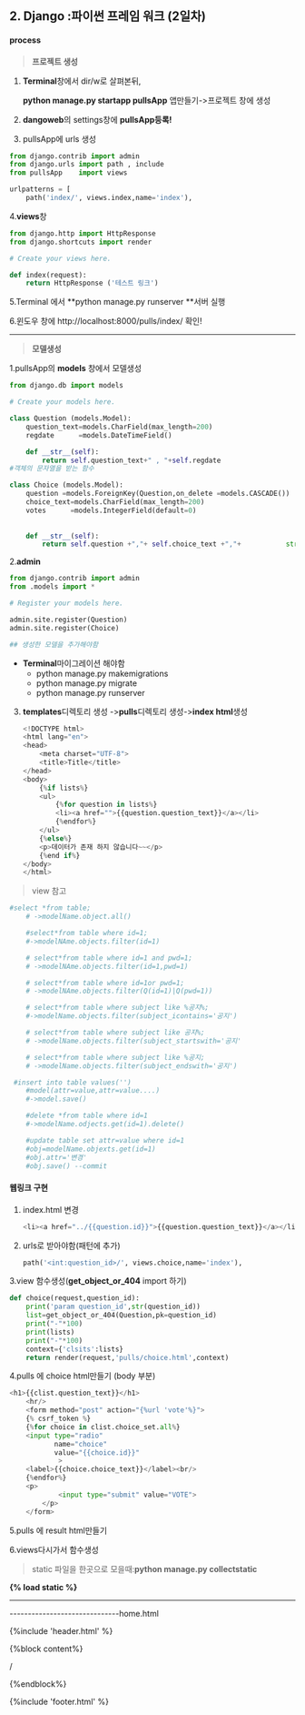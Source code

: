 ## 2. Django :파이썬 프레임 워크 (2일차)

#### process



> **프로젝트 생성**

1. **Terminal**창에서 dir/w로 살펴본뒤,

   **python manage.py startapp pullsApp** 앱만들기->프로젝트 창에 생성

2. **dangoweb**의 settings창에 **pullsApp등록!**

3. pullsApp에 urls 생성

``` python
from django.contrib import admin
from django.urls import path , include
from pullsApp    import views

urlpatterns = [
    path('index/', views.index,name='index'),
```



4.**views**창

```python
from django.http import HttpResponse
from django.shortcuts import render

# Create your views here.

def index(request):
    return HttpResponse ('테스트 링크')
```

5.Terminal 에서 **python manage.py runserver **서버 실행

6.윈도우 창에 http://localhost:8000/pulls/index/ 확인!





---

> **모델생성**

1.pullsApp의 **models** 창에서 모델생성

```python
from django.db import models

# Create your models here.

class Question (models.Model):
    question_text=models.CharField(max_length=200)
    regdate      =models.DateTimeField()

    def __str__(self):
        return self.question_text+" , "+self.regdate
#객체의 문자열을 받는 함수

class Choice (models.Model):
    question =models.ForeignKey(Question,on_delete =models.CASCADE())
    choice_text=models.CharField(max_length=200)
    votes      =models.IntegerField(default=0)
   
   
    def __str__(self):
        return self.question +","+ self.choice_text +","+           str(self.votes)
```





2.**admin**

```python
from django.contrib import admin
from .models import *

# Register your models here.

admin.site.register(Question)
admin.site.register(Choice)

## 생성한 모델을 추가해야함
```



- **Terminal**마이그레이션 해야함
  -  python manage.py makemigrations
  -  python manage.py migrate
  - python manage.py  runserver



3. **templates**디렉토리 생성 ->**pulls**디렉토리 생성->**index html**생성

   ```python
   <!DOCTYPE html>
   <html lang="en">
   <head>
       <meta charset="UTF-8">
       <title>Title</title>
   </head>
   <body>
       {%if lists%}
       <ul>
           {%for question in lists%}
           <li><a href="">{{question.question_text}}</a></li>
           {%endfor%}
       </ul>
       {%else%}
       <p>데이터가 존재 하지 않습니다~~</p>
       {%end if%}
   </body>
   </html>
   ```

   

   

> view 참고

```python
#select *from table;
    # ->modelName.object.all()

    #select*from table where id=1;
    #->modelNAme.objects.filter(id=1)

    # select*from table where id=1 and pwd=1;
    # ->modelNAme.objects.filter(id=1,pwd=1)

    # select*from table where id=1or pwd=1;
    # ->modelNAme.objects.filter(Q(id=1)|Q(pwd=1))

    # select*from table where subject like %공지%;
    #->modelName.objects.filter(subject_icontains='공지')

    # select*from table where subject like 공지%;
    # ->modelName.objects.filter(subject_startswith='공지'

    # select*from table where subject like %공지;
    # ->modelName.objects.filter(subject_endswith='공지')

 #insert into table values('')
    #model(attr=value,attr=value....)
    #->model.save()

    #delete *from table where id=1
    #->modelName.odjects.get(id=1).delete()

    #update table set attr=value where id=1
    #obj=modelName.objexts.get(id=1)
    #obj.attr='변경'
    #obj.save() --commit
```





#### 웹링크 구현

1. index.html 변경

   ```python
   <li><a href="../{{question.id}}">{{question.question_text}}</a></li>
   ```

2. urls로 받아야함(패턴에 추가)

   ```python 
   path('<int:question_id>/', views.choice,name='index'),
   ```

 3.view 함수생성(**get_object_or_404** import 하기)

```python
def choice(request,question_id):
    print('param question_id',str(question_id))
    list=get_object_or_404(Question,pk=question_id)
    print("-"*100)
    print(lists)
    print("-"*100)
    context={'clsits':lists}
    return render(request,'pulls/choice.html',context)

```

 4.pulls 에 choice html만들기 (body 부분)

```python
<h1>{{clist.question_text}}</h1>
    <hr/>
    <form method="post" action="{%url 'vote'%}">
    {% csrf_token %}
    {%for choice in clist.choice_set.all%}
    <input type="radio"
           name="choice"
           value="{{choice.id}}"
            >
    <label>{{choice.choice_text}}</label><br/>
    {%endfor%}
    <p>
            <input type="submit" value="VOTE">
        </p>
    </form>

```



5.pulls 에 result html만들기

6.views다시가서 함수생성





> static 파일을 한곳으로 모을때:**python manage.py collectstatic**

**{% load static %}**





---



------------------------------home.html

{%include 'header.html' %}

{%block content%}

/<section></section>

{%endblock%}

{%include 'footer.html' %}